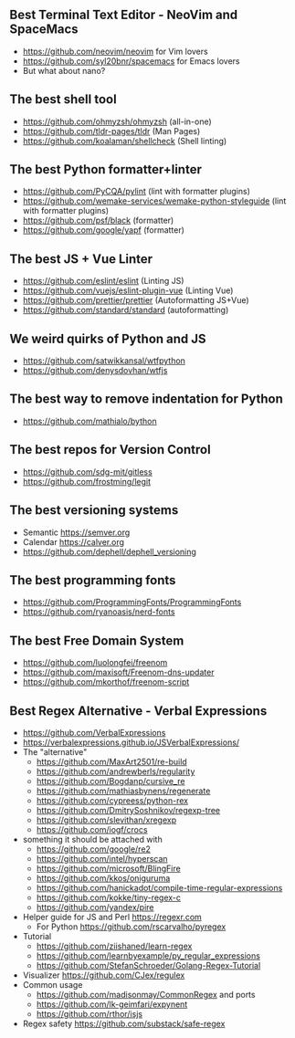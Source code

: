 ## Best Terminal Text Editor - NeoVim and SpaceMacs
- https://github.com/neovim/neovim for Vim lovers
- https://github.com/syl20bnr/spacemacs for Emacs lovers
- But what about nano?

## The best shell tool
- https://github.com/ohmyzsh/ohmyzsh (all-in-one)
- https://github.com/tldr-pages/tldr (Man Pages)
- https://github.com/koalaman/shellcheck (Shell linting)

## The best Python formatter+linter
- https://github.com/PyCQA/pylint (lint with formatter plugins)
- https://github.com/wemake-services/wemake-python-styleguide (lint with formatter plugins)
- https://github.com/psf/black (formatter)
- https://github.com/google/yapf (formatter)

## The best JS + Vue Linter
- https://github.com/eslint/eslint (Linting JS)
- https://github.com/vuejs/eslint-plugin-vue (Linting Vue)
- https://github.com/prettier/prettier (Autoformatting JS+Vue)
- https://github.com/standard/standard (autoformatting)

## We weird quirks of Python and JS
- https://github.com/satwikkansal/wtfpython
- https://github.com/denysdovhan/wtfjs

## The best way to remove indentation for Python
- https://github.com/mathialo/bython

## The best repos for Version Control
- https://github.com/sdg-mit/gitless
- https://github.com/frostming/legit

## The best versioning systems
- Semantic https://semver.org
- Calendar https://calver.org
- https://github.com/dephell/dephell_versioning

## The best programming fonts
- https://github.com/ProgrammingFonts/ProgrammingFonts
- https://github.com/ryanoasis/nerd-fonts

## The best Free Domain System
- https://github.com/luolongfei/freenom
- https://github.com/maxisoft/Freenom-dns-updater
- https://github.com/mkorthof/freenom-script

## Best Regex Alternative - Verbal Expressions
- https://github.com/VerbalExpressions
- https://verbalexpressions.github.io/JSVerbalExpressions/
- The "alternative"
  - https://github.com/MaxArt2501/re-build
  - https://github.com/andrewberls/regularity
  - https://github.com/Bogdanp/cursive_re
  - https://github.com/mathiasbynens/regenerate
  - https://github.com/cypreess/python-rex
  - https://github.com/DmitrySoshnikov/regexp-tree
  - https://github.com/slevithan/xregexp
  - https://github.com/iogf/crocs
- something it should be attached with
  - https://github.com/google/re2
  - https://github.com/intel/hyperscan
  - https://github.com/microsoft/BlingFire
  - https://github.com/kkos/oniguruma
  - https://github.com/hanickadot/compile-time-regular-expressions
  - https://github.com/kokke/tiny-regex-c
  - https://github.com/yandex/pire
- Helper guide for JS and Perl https://regexr.com
  - For Python https://github.com/rscarvalho/pyregex
- Tutorial
  - https://github.com/ziishaned/learn-regex
  - https://github.com/learnbyexample/py_regular_expressions
  - https://github.com/StefanSchroeder/Golang-Regex-Tutorial
- Visualizer https://github.com/CJex/regulex
- Common usage 
  - https://github.com/madisonmay/CommonRegex and ports
  - https://github.com/lk-geimfari/expynent
  - https://github.com/rthor/isjs
- Regex safety https://github.com/substack/safe-regex
